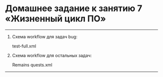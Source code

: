 <h1>Домашнее задание к занятию 7 «Жизненный цикл ПО»</h1>

----

 1. Схема workflow для задач bug:


     test-full.xml
    
 2. Схема workflow для остальных задач:


     Remains quests.xml

____

